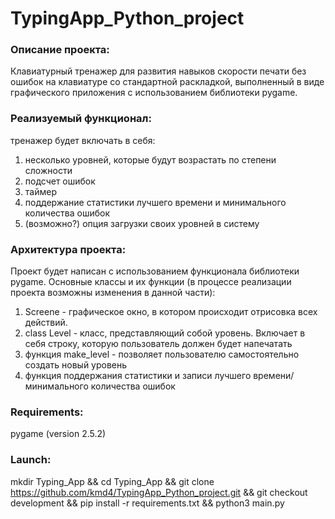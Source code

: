 # TypingApp_Python_project

### Описание проекта: 
Клавиатурный тренажер для развития навыков скорости печати без ошибок на клавиатуре со стандартной раскладкой, выполненный в виде графического приложения с использованием библиотеки pygame.

### Реализуемый функционал:
тренажер будет включать в себя:
1) несколько уровней, которые будут возрастать по степени сложности
2) подсчет ошибок
3) таймер
4) поддержание статистики лучшего времени и минимального количества ошибок
5) (возможно?) опция загрузки своих уровней в систему

### Архитектура проекта:

Проект будет написан с использованием функционала библиотеки pygame. Основные классы и их функции (в процессе реализации проекта возможны изменения в данной части):
1) Screene - графическое окно, в котором происходит отрисовка всех действий.
2) class Level - класс, представляющий собой уровень. Включает в себя строку, которую пользователь должен будет напечатать
3) функция make_level - позволяет пользователю самостоятельно создать новый уровень
4) функция поддержания статистики и записи лучшего времени/минимального количества ошибок


### Requirements:
pygame (version 2.5.2)

### Launch:
mkdir Typing_App && cd Typing_App && git clone https://github.com/kmd4/TypingApp_Python_project.git && git checkout development && pip install -r requirements.txt && python3 main.py
